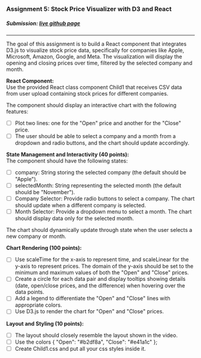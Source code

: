 ### Assignment 5: Stock Price Visualizer with D3 and React

##### Submission: [live github page](https://katherinj.github.io/DataVisualization/assignment5)
---
The goal of this assignment is to build a React component that integrates D3.js to visualize stock price data, specifically for companies like Apple, Microsoft, Amazon, Google, and Meta. The visualization will display the opening and closing prices over time, filtered by the selected company and month.

**React Component:**  
Use the provided React class component Child1 that receives CSV data from user upload containing stock prices for different companies. 

The component should display an interactive chart with the following features:
- [ ] Plot two lines: one for the "Open" price and another for the "Close" price.
- [ ] The user should be able to select a company and a month from a dropdown and radio buttons, and the chart should update accordingly.

**State Management and Interactivity (40 points):**  
The component should have the following states:
- [ ] company: String storing the selected company (the default should be "Apple").
- [ ] selectedMonth: String representing the selected month (the default should be "November").
- [ ] Company Selector: Provide radio buttons to select a company. The chart should update when a different company is selected.
- [ ] Month Selector: Provide a dropdown menu to select a month. The chart should display data only for the selected month.

The chart should dynamically update through state when the user selects a new company or month.

**Chart Rendering (100 points):**  
- [ ] Use scaleTime for the x-axis to represent time, and scaleLinear for the y-axis to represent prices. The domain of the y-axis should be set to the minimum and maximum values of both the "Open" and "Close" prices.
- [ ] Create a circle for each data pair and display tooltips showing details (date, open/close prices, and the difference) when hovering over the data points.
- [ ] Add a legend to differentiate the "Open" and "Close" lines with appropriate colors.
- [ ] Use D3.js to render the chart for "Open" and "Close" prices.

**Layout and Styling (10 points):**
- [ ] The layout should closely resemble the layout shown in the video.
- [ ] Use the colors { "Open": "#b2df8a", "Close": "#e41a1c" };
- [ ] Create Child1.css and put all your css styles inside it.
